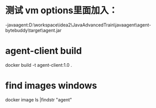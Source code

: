 # 测试 vm options里面加入：
-javaagent:D:\workspace\idea2\JavaAdvancedTrain\javaagent\agent-bytebuddy\target\agent.jar

# agent-client build
docker build -t  agent-client:1.0 .

# find images windows
docker image ls |findstr "agent"